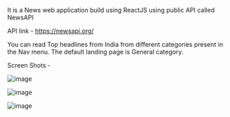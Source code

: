 It is a News web application build using ReactJS using public API called NewsAPI

API link - https://newsapi.org/

You can read Top headlines from India from different categories present in the Nav menu. The default landing page is General category.

Screen Shots - 

![image](https://github.com/AbhishekG-27/NewsPhillic---NewsAPI/assets/91785087/c30f6a12-ca0b-4382-ad66-25cd5a3407af)

![image](https://github.com/AbhishekG-27/NewsPhillic---NewsAPI/assets/91785087/96265999-5b1c-4094-ba98-c60fca8ddeae)

![image](https://github.com/AbhishekG-27/NewsPhillic---NewsAPI/assets/91785087/a5fd0fa8-1de8-44a1-8a04-07da3ab4abe0)

